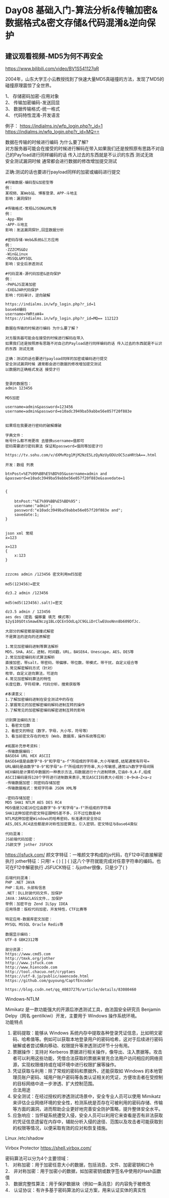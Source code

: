 Day08 基础入门-算法分析&传输加密&数据格式&密文存储&代码混淆&逆向保护  
=
建议观看视频-MD5为何不再安全
-
<https://www.bilibili.com/video/BV1S541127qR>

2004年，山东大学王小云教授找到了快速大量MD5真碰撞的方法，发现了MD5的碰撞原理震惊了全世界。  

1、	存储密码加密-应用对象  
2、	传输加密编码-发送回显  
3、	数据传输格式-统一格式  
4、	代码特性混淆-开发语言  

例子：
https://indialms.in/wfp_login.php?r_id=1  
https://indialms.in/wfp_login.php?r_id=MQ==  

数据在传输的时候进行编码 为什么要了解?  
对方服务器可能会在接受的时候进行解码在带入如果我们还是按照原有思路不对自己的Pay1oad进行同样编码的话 传入过去的东西就是不认识的东西 测试无效  
安全测试漏洞时候 通常都会进行数据的修改增加提交测试  

正确:测试的话也要进行payload同样的加密或编码进行提交  

	#传输数据-编码型&加密型等  
	例：  
	某视频、某Web站、博客登录、APP-斗地主  
	影响：漏洞探针  
	
	#传输格式-常规&JSON&XML等  
	例：  
	-App-期H  
	-APP-斗地主  
	影响：发送漏洞探针,回显数据分析  
	
	#密码存储-Web&系统&三方应用  
	例：  
	-ZZZCMS&Dz  
	-Win&Linux  
	-MSSQL&MYSQL  
	影响：安全后渗透测试  
	
	#代码混淆-源代码加密&逆向保护  
	例：  
	-PHP&JS混淆加密  
	-EXE&JAR代码保护  
	影响：代码审计，逆向破解  
	
	https://indialms.in/wfp_login.php?r_id=1  
	base64编码   
	username=YWRtaW4=  
	https://indialms.in/wfp_login.php?r_id=MQ== 112123  
	
	数据在传输的时候进行编码 为什么要了解？  
	
	对方服务器可能会在接受的时候进行解码在带入  
	如果我们还是按照原有思路不对自己的Payload进行同样编码的话 传入过去的东西就是不认识的东西 测试无效  
	
	正确：测试的话也要进行payload同样的加密或编码进行提交  
	安全测试漏洞时候 通常都会进行数据的修改增加提交测试  
	以数据的正确格式发送 接受才行  
	
	
	登录的数据包：
	admin 123456
	
	MD5加密
	
	username=admin&password=123456
	username=admin&password=e10adc3949ba59abbe56e057f20f883e
	
	
	如果现在我要进行密码的破解爆破
	
	字典文件：
	帐号什么都不用更改 去替换username=值即可
	密码需要进行密码算法 保证和password=值同等加密才行
	
	https://tv.sohu.com/v/dXMvMzg1MjM2NzE5LzQyNzUyODUzOC5zaHRtbA==.html
	
	开发：数组 列表
	
	btnPost=%E7%99%BB%E5%BD%95&username=admin and &password=e10adc3949ba59abbe56e057f20f883e&savedate=1
	
	
	{
	
		btnPost:"%E7%99%BB%E5%BD%95"；
		username:"admin";
		password:"e10adc3949ba59abbe56e057f20f883e and";
		savedate:1;
	}
	
	
	json xml 常规
	x=123
	
	x=123
	{
		x:123
	}
	
	
	zzzcms admin /123456 密文利用md5加密
	
	md5(123456)=密文
	
	dz3.2 admin /123456 
	
	md5(md5(123456).salt)=密文
	
	dz3.5 admin / 123456
	aes des（密匙 偏移量 填充 模式等）
	$2y$10$OtsSmawENczg1BLcQCEn5OdLqJC9GLiDrClwEUooNnn8b609DfJc.
	
	大部分的解密都是碰撞式解密
	不是算法的逆向的还原解密
	
	1.常见加密编码进制等算法解析
	MD5，SHA，ASC，进制，时间戳，URL，BASE64，Unescape，AES，DES等
	2.常见加密编码形式算法解析
	直接加密，带salt，带密码，带偏移，带位数，带模式，带干扰，自定义组合等
	3.常见解密解码方式（针对）
	枚举，自定义逆向算法，可逆向
	4.常见加密解码算法的特性
	长度位数，字符规律，代码分析，搜索获取等
	
	#本课意义：
	1.了解加密编码进制在安全测试中的存在
	2.掌握常见的加密解密编码解码进制互转的操作
	3.了解常见的加密解密编码解密进制互转的影响
	
	识别算法编码方法：
	1、看密文位数
	2、看密文的特征（数字，字母，大小写，符号等）
	3、看当前密文存在的地方（Web，数据库，操作系统等应用）
	
	#拓展补充参考资料：
	-传输数据编码：
	BASE64 URL HEX ASCII 
	BASE64值是由数字"0-9"和字母"a-f"所组成的字符串,大小写敏感,结尾通常有符号=
	URL编码是由数字"0-9"和字母"a-f"所组成的字符串,大小写敏感,通常以%数字字母间隔
	HEX编码是计算机中数据的一种表示方法,将数据进行十六进制转换,它由0-9,A-F,组成
	ASCII编码是将128个字符进行进制数来表示,常见ASCII码表大小规则：0~9<A~Z<a~z
	-传输数据加密：同密码存储加密
	-传输数据格式：常规字符串 JSON XML等 
	
	-密码存储加密：
	MD5 SHA1 NTLM AES DES RC4
	MD5值是32或16位位由数字"0-9"和字母"a-f"所组成的字符串
	SHA1这种加密的密文特征跟MD5差不多，只不过位数是40
	NTLM这种加密是Windows的哈希密码，标准通讯安全协议
	AES,DES,RC4这些都是非对称性加密算法，引入密钥，密文特征与Base64类似
	
	代码混淆：
	JS前端代码加密：
	JS颜文字 jother JSFUCK
https://jsfuck.com/
	颜文字特征：一堆颜文字构成的js代码，在F12中可直接解密执行
	jother特征：只用! + ( ) [ ] { }这八个字符就能完成对任意字符串的编码。也可在F12中解密执行
	JSFUCK特征：与jother很像，只是少了{ }
	
	后端代码混淆：
	PHP .NET JAVA
	PHP：乱码，头部有信息
	.NET：DLL封装代码文件，加保护
	JAVA：JAR&CLASS文件，，加保护
	举例：加密平台 Zend ILSpy IDEA
	应用场景：版权代码加密，开发特性，CTF比赛等
	
	特定应用-数据库密文加密：
	MYSQL MSSQL Oracle Redis等
	
	数据显示编码：
	UTF-8 GBK2312等
	
	部分资源：
	https://www.cmd5.com
	http://tmxk.org/jother
	http://www.jsfuck.com
	http://www.hiencode.com
	http://tool.chacuo.net/cryptaes
	https://utf-8.jp/public/aaencode.html
	https://github.com/guyoung/CaptfEncoder
	
	https://blog.csdn.net/qq_40837276/article/details/83080460

Windows-NTLM

Mimikatz 是一款功能强大的开源后渗透测试工具，由法国安全研究员 Benjamin Delpy（网名 gentilkiwi）开发，主要用于 Windows 操作系统环境。  
功能特点  
1.	密码提取：能够从 Windows 系统内存中提取各种登录凭证信息，比如明文密码、哈希值等。例如可以获取本地登录用户的密码哈希，这对于后续进行密码破解或者尝试横向移动、权限提升等渗透测试环节十分有用。  
2.	票据操作：支持对 Kerberos 票据进行相关操作，像导出、注入票据等。攻击者可以利用这些功能，凭借合法获取的票据来冒充合法用户访问相应的网络资源，实现权限维持或在域环境中进行权限扩展等操作。  
3.	凭证获取与利用：除了常规的密码和票据外，还能获取如 Windows 的本地管理员账户密码、域用户账户密码等各类认证相关的凭证，方便攻击者在受控制的目标网络中进一步渗透、扩大控制范围。  
合法用途  
1.	安全测试：在经过授权的渗透测试场景中，安全专业人员可以使用 Mimikatz 来评估企业网络环境的安全性，检测系统是否存在可被利用的密码存储、传输等方面的漏洞，进而帮助企业更好地完善安全防护策略，提升整体安全水平。  
2.	应急响应：当怀疑系统遭受入侵，安全人员可以利用它来查看是否有非法获取的凭证信息遗留在内存中，辅助分析入侵的途径、范围以及攻击者可能获取到的权限等情况，以便采取有效的应对和恢复措施。  

Linux /etc/shadow  

Virbox Protector 
https://shell.virbox.com/

密码算法可以分为4个主要领域：  
1．	对称加密：用于加密任意大小的数据，包括消息、文件、加密密钥和口令  
2．	非对称加密：用于加密小的数据，如加密密钥或数字签名中使用的Hash函数值  
3．	数据完整性算法：用于保护数据块（例如一条消息）的内容免于被修改  
4．	认证协议：有许多基于密码算法的认证方案，用来认证实体的真实性
